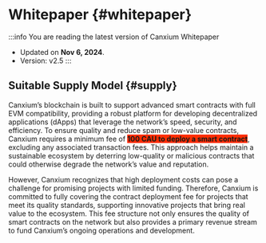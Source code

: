 # Whitepaper {#whitepaper}

:::info You are reading the latest version of Canxium Whitepaper

- Updated on **Nov 6, 2024**.
- Version: v2.5
  :::
  
## Suitable Supply Model {#supply}

Canxium’s blockchain is built to support advanced smart contracts with full EVM compatibility, providing a robust platform for developing decentralized applications (dApps) that leverage the network’s speed, security, and efficiency. To ensure quality and reduce spam or low-value contracts, Canxium requires a minimum fee of <span style="background-color: #ff2d00"> <strong>100 CAU to deploy a smart contract</strong></span>, excluding any associated transaction fees. This approach helps maintain a sustainable ecosystem by deterring low-quality or malicious contracts that could otherwise degrade the network’s value and reputation.

However, Canxium recognizes that high deployment costs can pose a challenge for promising projects with limited funding. Therefore, Canxium is committed to fully covering the contract deployment fee for projects that meet its quality standards, supporting innovative projects that bring real value to the ecosystem. This fee structure not only ensures the quality of smart contracts on the network but also provides a primary revenue stream to fund Canxium’s ongoing operations and development.
